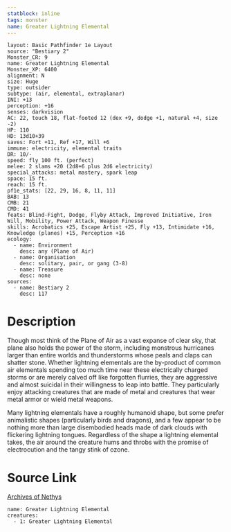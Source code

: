 ```yaml
---
statblock: inline
tags: monster
name: Greater Lightning Elemental
---
```

```statblock
layout: Basic Pathfinder 1e Layout
source: "Bestiary 2"
Monster_CR: 9
name: Greater Lightning Elemental
Monster_XP: 6400
alignment: N
size: Huge
type: outsider
subtype: (air, elemental, extraplanar)
INI: +13
perception: +16
senses: darkvision
AC: 22, touch 18, flat-footed 12 (dex +9, dodge +1, natural +4, size -2)
HP: 110
HD: 13d10+39
saves: Fort +11, Ref +17, Will +6
immune: electricity, elemental traits
DR: 10/-
speed: fly 100 ft. (perfect)
melee: 2 slams +20 (2d8+6 plus 2d6 electricity)
special_attacks: metal mastery, spark leap
space: 15 ft.
reach: 15 ft.
pf1e_stats: [22, 29, 16, 8, 11, 11]
BAB: 13
CMB: 21
CMD: 41
feats: Blind-Fight, Dodge, Flyby Attack, Improved Initiative, Iron Will, Mobility, Power Attack, Weapon Finesse
skills: Acrobatics +25, Escape Artist +25, Fly +13, Intimidate +16, Knowledge (planes) +15, Perception +16
ecology:
  - name: Environment
    desc: any (Plane of Air)
  - name: Organisation
    desc: solitary, pair, or gang (3-8)
  - name: Treasure
    desc: none
sources:
  - name: Bestiary 2
    desc: 117
```
# Description
Though most think of the Plane of Air as a vast expanse of clear sky, that plane also holds the power of the storm, including monstrous hurricanes larger than entire worlds and thunderstorms whose peals and claps can shatter stone. Whether lightning elementals are the by-product of common air elementals spending too much time near these electrically charged storms or are merely calved off like forgotten flurries, they are aggressive and almost suicidal in their willingness to leap into battle. They particularly enjoy attacking creatures that are made of metal and creatures that wear metal armor or wield metal weapons. 

 Many lightning elementals have a roughly humanoid shape, but some prefer animalistic shapes (particularly birds and dragons), and a few appear to be nothing more than large disembodied heads made of dark clouds with flickering lightning tongues. Regardless of the shape a lightning elemental takes, the air around the creature hums and throbs with the promise of electrocution and the tangy stink of ozone.
# Source Link
[Archives of Nethys](https://aonprd.com/MonsterDisplay.aspx?ItemName=Greater%20Lightning%20Elemental)
```encounter-table
name: Greater Lightning Elemental
creatures:
  - 1: Greater Lightning Elemental
```
